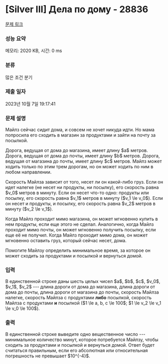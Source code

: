 # [Silver III] Дела по дому - 28836 

[문제 링크](https://www.acmicpc.net/problem/28836) 

### 성능 요약

메모리: 2020 KB, 시간: 0 ms

### 분류

많은 조건 분기

### 제출 일자

2023년 10월 7일 19:17:41

### 문제 설명

<p>Майлз сейчас сидит дома, и совсем не хочет никуда идти. Но мама попросила его сходить в магазин за продуктами и зайти на почту за посылкой.</p>

<p>Дорога, ведущая от дома до магазина, имеет длину $a$ метров. Дорога, ведущая от дома до почты, имеет длину $b$ метров. Дорога, ведущая от магазина до почты, имеет длину $c$ метров. Майлз может ходить только по этим трем дорогам, но он может ходить по ним в любом направлении.</p>

<p>Скорость Майлза зависит от того, несет ли он какой-либо груз. Если он идет налегке (не несет ни продукты, ни посылку), его скорость равна $v_0$ метров в минуту. Если он несет что-то одно: продукты или посылку, его скорость равна $v_1$ метров в минуту ($v_1 \le v_0$). Если он несет и продукты, и посылку, его скорость равна $v_2$ метров в минуту ($v_2 \le v_1$).</p>

<p>Когда Майлз проходит мимо магазина, он может мгновенно купить в нем продукты, если еще этого не сделал. Аналогично, когда Майлз проходит мимо почты, он может мгновенно получить посылку, если еще её не получил. Когда Майлз проходит мимо дома, он может мгновенно оставить груз, который сейчас несет, дома.</p>

<p>Помогите Майлзу определить минимальное время, за которое он может сходить за продуктами и посылкой и вернуться домой.</p>

### 입력 

 <p>В единственной строке даны шесть целых чисел $a$, $b$, $c$, $v_0$, $v_1$, $v_2$ --- длина дороги от дома до магазина, длина дороги от дома до почты, длина дороги от магазина до почты, скорость Майлза налегке, скорость Майлза с продуктами <strong>либо</strong> посылкой, скорость Майлза с продуктами <strong>и</strong> посылкой ($1 \le a, b, c \le 100$; $1 \le v_2 \le v_1 \le v_0 \le 100$).</p>

### 출력 

 <p>В единственной строке выведите одно вещественное число --- минимальное количество минут, которое потребуется Майлзу, чтобы сходить за продуктами и посылкой и вернуться домой. Ответ будет считаться правильным, если его абсолютная или относительная погрешность не превышает $10^{-4}$.</p>

